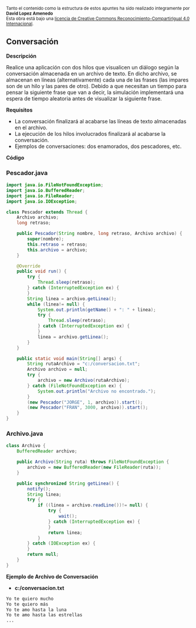 <br>
<small>Tanto el contenido como la estructura de estos apuntes ha sido realizado integramente por <b>David Lopez Amenedo</b></small><br>
<small>Esta obra está bajo una <a href="https://creativecommons.org/licenses/by-sa/4.0/">licencia de Creative Commons Reconocimiento-CompartirIgual 4.0 Internacional</a>.</small>


## Conversación


**Descripción**


Realice una aplicación con dos hilos que visualicen un diálogo según la conversación almacenada en un archivo de texto. En dicho archivo, se almacenan en líneas (alternativamente) cada una de las frases (las impares son de un hilo y las pares de otro). Debido a que necesitan un tiempo para pensar la siguiente frase que van a decir, la simulación implementará una espera de tiempo aleatoria antes de visualizar la siguiente frase.

**Requisitos**


* La conversación finalizará al acabarse las líneas de texto almacenadas en el archivo.
* La ejecución de los hilos involucrados finalizará al acabarse la conversación.
* Ejemplos de conversaciones: dos enamorados, dos pescadores, etc.

**Código**


### Pescador.java
```java
import java.io.FileNotFoundException;
import java.io.BufferedReader;
import java.io.FileReader;
import java.io.IOException;

class Pescador extends Thread {
    Archivo archivo;
    long retraso;

    public Pescador(String nombre, long retraso, Archivo archivo) {
        super(nombre);
        this.retraso = retraso;
        this.archivo = archivo;
    }

    @Override
    public void run() {
        try {
            Thread.sleep(retraso);
        } catch (InterruptedException ex) {
        }
        String linea = archivo.getLinea();
        while (linea!= null) {
            System.out.println(getName() + ": " + linea);
            try {
                Thread.sleep(retraso);
            } catch (InterruptedException ex) {
            }
            linea = archivo.getLinea();
        }
    }

    public static void main(String[] args) {
        String rutaArchivo = "c:/conversacion.txt";
        Archivo archivo = null;
        try {
            archivo = new Archivo(rutaArchivo);
        } catch (FileNotFoundException ex) {
            System.out.println("Archivo no encontrado.");
        }
        (new Pescador("JORGE", 1, archivo)).start();
        (new Pescador("FRAN", 3000, archivo)).start();
    }
}
```

### Archivo.java
```java
class Archivo {
    BufferedReader archivo;

    public Archivo(String ruta) throws FileNotFoundException {
        archivo = new BufferedReader(new FileReader(ruta));
    }

    public synchronized String getLinea() {
        notify();
        String linea;
        try {
            if ((linea = archivo.readLine())!= null) {
                try {
                    wait();
                } catch (InterruptedException ex) {
                }
                return linea;
            }
        } catch (IOException ex) {
        }
        return null;
    }
}
```

**Ejemplo de Archivo de Conversación**


* **c:/conversacion.txt**

```python
Yo te quiero mucho
Yo te quiero más
Yo te amo hasta la luna
Yo te amo hasta las estrellas
...
```
